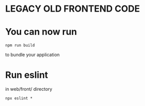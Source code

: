 # LEGACY OLD FRONTEND CODE

# You can now run

```
npm run build
```

to bundle your application

# Run eslint

in web/front/ directory
```
npx eslint *
```
